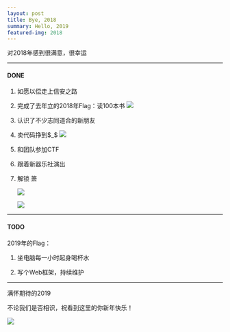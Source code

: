 ```yaml
---
layout: post
title: Bye, 2018
summary: Hello, 2019
featured-img: 2018
---
```


对2018年感到很满意，很幸运

***

#### DONE

1. 如愿以偿走上信安之路

2. 完成了去年立的2018年Flag：读100本书
   ![](https://upload-images.jianshu.io/upload_images/11356161-422bf1f0b8a23c96.png?imageMogr2/auto-orient/strip%7CimageView2/2/w/1240)

3. 认识了不少志同道合的新朋友

4. 卖代码挣到$_$
   ![](https://upload-images.jianshu.io/upload_images/11356161-4b948a90ca762235.jpg?imageMogr2/auto-orient/strip%7CimageView2/2/w/1240)

5. 和团队参加CTF

6. 跟着新器乐社演出

7. 解锁 箫

   ![](https://upload-images.jianshu.io/upload_images/11356161-814ffbf8fe4283cb.jpg?imageMogr2/auto-orient/strip%7CimageView2/2/w/1240)
   
   ![](https://upload-images.jianshu.io/upload_images/11356161-639bf3b602464d33.jpg?imageMogr2/auto-orient/strip%7CimageView2/2/w/1240)

***

#### TODO

2019年的Flag：

1. 坐电脑每一小时起身喝杯水

2. 写个Web框架，持续维护

***

满怀期待的2019

不论我们是否相识，祝看到这里的你新年快乐！

![](https://upload-images.jianshu.io/upload_images/11356161-11f4e218d5c0b7c1.jpg?imageMogr2/auto-orient/strip%7CimageView2/2/w/1240)
